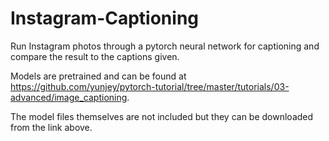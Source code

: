 # Instagram-Captioning
 Run Instagram photos through a pytorch neural network for captioning and compare the result to the captions given.
 
 Models are pretrained and can be found at https://github.com/yunjey/pytorch-tutorial/tree/master/tutorials/03-advanced/image_captioning.
 
 The model files themselves are not included but they can be downloaded from the link above.
